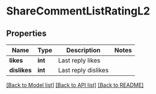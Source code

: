 # ShareCommentListRatingL2

## Properties
Name | Type | Description | Notes
------------ | ------------- | ------------- | -------------
**likes** | **int** | Last reply likes | 
**dislikes** | **int** | Last reply dislikes | 

[[Back to Model list]](../README.md#documentation-for-models) [[Back to API list]](../README.md#documentation-for-api-endpoints) [[Back to README]](../README.md)


